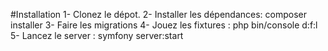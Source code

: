 
#Installation
1- Clonez le dépot.
2- Installer les dépendances: composer installer
3- Faire les migrations
4- Jouez les fixtures : php bin/console d:f:l 
5- Lancez le server : symfony server:start
